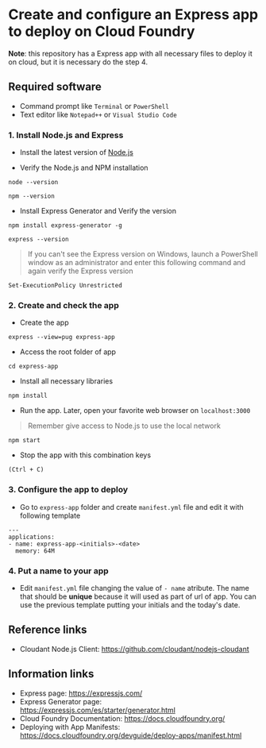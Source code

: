 # Create and configure an Express app to deploy on Cloud Foundry

**Note**: this repository has a Express app with all necessary files to deploy it on cloud, but it is necessary do the step 4.

## Required software
* Command prompt like `Terminal` or `PowerShell`
* Text editor like `Notepad++` or `Visual Studio Code`

### 1. Install Node.js and Express
* Install the latest version of [Node.js](https://nodejs.org/en/)

* Verify the Node.js and NPM installation
```
node --version
```
```
npm --version
```

* Install Express Generator and Verify the version
```
npm install express-generator -g
```
```
express --version
```

> If you can't see the Express version on Windows, launch a PowerShell window as an administrator and enter this following command and again verify the Express version
```
Set-ExecutionPolicy Unrestricted
```

### 2. Create and check the app
* Create the app
```
express --view=pug express-app
```

* Access the root folder of app
```
cd express-app
```

* Install all necessary libraries
```
npm install
```

* Run the app. Later, open your favorite web browser on `localhost:3000`
> Remember give access to Node.js to use the local network 
```
npm start
```

* Stop the app with this combination keys
```
(Ctrl + C)
```

### 3. Configure the app to deploy
* Go to `express-app` folder and create `manifest.yml` file and edit it with following template
```
---
applications:
- name: express-app-<initials>-<date>
  memory: 64M
```

### 4. Put a name to your app
* Edit `manifest.yml` file changing the value of `- name` atribute. The name that should be **unique** because it will used as part of url of app. You can use the previous template putting your initials and the today's date.

## Reference links
* Cloudant Node.js Client: https://github.com/cloudant/nodejs-cloudant

## Information links
* Express page: https://expressjs.com/
* Express Generator page: https://expressjs.com/es/starter/generator.html
* Cloud Foundry Documentation: https://docs.cloudfoundry.org/ 
* Deploying with App Manifests: https://docs.cloudfoundry.org/devguide/deploy-apps/manifest.html